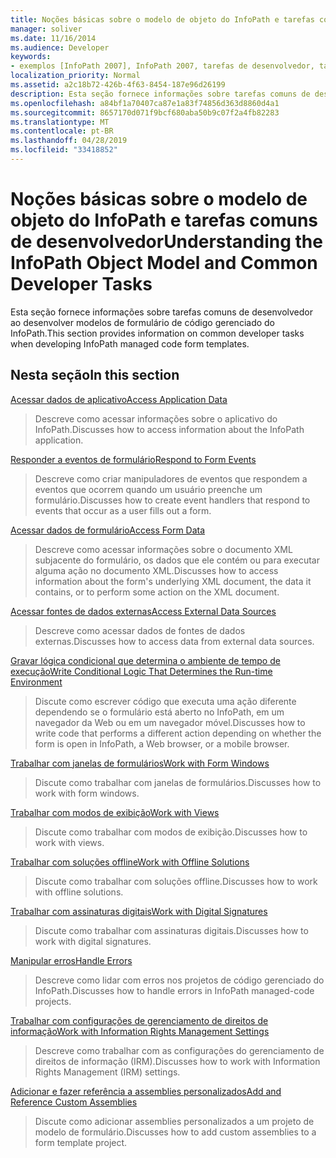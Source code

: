```yaml
---
title: Noções básicas sobre o modelo de objeto do InfoPath e tarefas comuns de desenvolvedor
manager: soliver
ms.date: 11/16/2014
ms.audience: Developer
keywords:
- exemplos [InfoPath 2007], InfoPath 2007, tarefas de desenvolvedor, tarefas de desenvolvedor [InfoPath 2007], InfoPath 2007, modelos de objeto, modelos de objeto [InfoPath 2007]
localization_priority: Normal
ms.assetid: a2c18b72-426b-4f63-8454-187e96d26199
description: Esta seção fornece informações sobre tarefas comuns de desenvolvedor ao desenvolver modelos de formulário de código gerenciado do InfoPath.
ms.openlocfilehash: a84bf1a70407ca87e1a83f74856d363d8860d4a1
ms.sourcegitcommit: 8657170d071f9bcf680aba50b9c07f2a4fb82283
ms.translationtype: MT
ms.contentlocale: pt-BR
ms.lasthandoff: 04/28/2019
ms.locfileid: "33418852"
---
```

# <a name="understanding-the-infopath-object-model-and-common-developer-tasks"></a><span data-ttu-id="2000a-104">Noções básicas sobre o modelo de objeto do InfoPath e tarefas comuns de desenvolvedor</span><span class="sxs-lookup"><span data-stu-id="2000a-104">Understanding the InfoPath Object Model and Common Developer Tasks</span></span>

<span data-ttu-id="2000a-105">Esta seção fornece informações sobre tarefas comuns de desenvolvedor ao desenvolver modelos de formulário de código gerenciado do InfoPath.</span><span class="sxs-lookup"><span data-stu-id="2000a-105">This section provides information on common developer tasks when developing InfoPath managed code form templates.</span></span>
  
## <a name="in-this-section"></a><span data-ttu-id="2000a-106">Nesta seção</span><span class="sxs-lookup"><span data-stu-id="2000a-106">In this section</span></span>

[<span data-ttu-id="2000a-107">Acessar dados de aplicativo</span><span class="sxs-lookup"><span data-stu-id="2000a-107">Access Application Data</span></span>](how-to-access-application-data.md)
  
> <span data-ttu-id="2000a-108">Descreve como acessar informações sobre o aplicativo do InfoPath.</span><span class="sxs-lookup"><span data-stu-id="2000a-108">Discusses how to access information about the InfoPath application.</span></span>
    
[<span data-ttu-id="2000a-109">Responder a eventos de formulário</span><span class="sxs-lookup"><span data-stu-id="2000a-109">Respond to Form Events</span></span>](how-to-respond-to-form-events.md)
  
> <span data-ttu-id="2000a-110">Descreve como criar manipuladores de eventos que respondem a eventos que ocorrem quando um usuário preenche um formulário.</span><span class="sxs-lookup"><span data-stu-id="2000a-110">Discusses how to create event handlers that respond to events that occur as a user fills out a form.</span></span>
    
[<span data-ttu-id="2000a-111">Acessar dados de formulário</span><span class="sxs-lookup"><span data-stu-id="2000a-111">Access Form Data</span></span>](how-to-access-form-data.md)
  
> <span data-ttu-id="2000a-112">Descreve como acessar informações sobre o documento XML subjacente do formulário, os dados que ele contém ou para executar alguma ação no documento XML.</span><span class="sxs-lookup"><span data-stu-id="2000a-112">Discusses how to access information about the form's underlying XML document, the data it contains, or to perform some action on the XML document.</span></span>
    
[<span data-ttu-id="2000a-113">Acessar fontes de dados externas</span><span class="sxs-lookup"><span data-stu-id="2000a-113">Access External Data Sources</span></span>](how-to-access-external-data-sources.md)
  
> <span data-ttu-id="2000a-114">Descreve como acessar dados de fontes de dados externas.</span><span class="sxs-lookup"><span data-stu-id="2000a-114">Discusses how to access data from external data sources.</span></span>
    
[<span data-ttu-id="2000a-115">Gravar lógica condicional que determina o ambiente de tempo de execução</span><span class="sxs-lookup"><span data-stu-id="2000a-115">Write Conditional Logic That Determines the Run-time Environment</span></span>](how-to-write-conditional-logic-that-determines-the-run-time-environment.md)
  
> <span data-ttu-id="2000a-116">Discute como escrever código que executa uma ação diferente dependendo se o formulário está aberto no InfoPath, em um navegador da Web ou em um navegador móvel.</span><span class="sxs-lookup"><span data-stu-id="2000a-116">Discusses how to write code that performs a different action depending on whether the form is open in InfoPath, a Web browser, or a mobile browser.</span></span>
    
[<span data-ttu-id="2000a-117">Trabalhar com janelas de formulários</span><span class="sxs-lookup"><span data-stu-id="2000a-117">Work with Form Windows</span></span>](how-to-work-with-form-windows.md)
  
> <span data-ttu-id="2000a-118">Discute como trabalhar com janelas de formulários.</span><span class="sxs-lookup"><span data-stu-id="2000a-118">Discusses how to work with form windows.</span></span>
    
[<span data-ttu-id="2000a-119">Trabalhar com modos de exibição</span><span class="sxs-lookup"><span data-stu-id="2000a-119">Work with Views</span></span>](how-to-work-with-views.md)
  
> <span data-ttu-id="2000a-120">Discute como trabalhar com modos de exibição.</span><span class="sxs-lookup"><span data-stu-id="2000a-120">Discusses how to work with views.</span></span>
    
[<span data-ttu-id="2000a-121">Trabalhar com soluções offline</span><span class="sxs-lookup"><span data-stu-id="2000a-121">Work with Offline Solutions</span></span>](how-to-work-with-offline-solutions.md)
  
> <span data-ttu-id="2000a-122">Discute como trabalhar com soluções offline.</span><span class="sxs-lookup"><span data-stu-id="2000a-122">Discusses how to work with offline solutions.</span></span>
    
[<span data-ttu-id="2000a-123">Trabalhar com assinaturas digitais</span><span class="sxs-lookup"><span data-stu-id="2000a-123">Work with Digital Signatures</span></span>](how-to-work-with-digital-signatures.md)
  
> <span data-ttu-id="2000a-124">Discute como trabalhar com assinaturas digitais.</span><span class="sxs-lookup"><span data-stu-id="2000a-124">Discusses how to work with digital signatures.</span></span>
    
[<span data-ttu-id="2000a-125">Manipular erros</span><span class="sxs-lookup"><span data-stu-id="2000a-125">Handle Errors</span></span>](how-to-handle-errors.md)
  
> <span data-ttu-id="2000a-126">Descreve como lidar com erros nos projetos de código gerenciado do InfoPath.</span><span class="sxs-lookup"><span data-stu-id="2000a-126">Discusses how to handle errors in InfoPath managed-code projects.</span></span>
    
[<span data-ttu-id="2000a-127">Trabalhar com configurações de gerenciamento de direitos de informação</span><span class="sxs-lookup"><span data-stu-id="2000a-127">Work with Information Rights Management Settings</span></span>](how-to-work-with-information-rights-management-settings.md)
  
> <span data-ttu-id="2000a-128">Descreve como trabalhar com as configurações do gerenciamento de direitos de informação (IRM).</span><span class="sxs-lookup"><span data-stu-id="2000a-128">Discusses how to work with Information Rights Management (IRM) settings.</span></span>
    
[<span data-ttu-id="2000a-129">Adicionar e fazer referência a assemblies personalizados</span><span class="sxs-lookup"><span data-stu-id="2000a-129">Add and Reference Custom Assemblies</span></span>](how-to-add-and-reference-custom-assemblies.md)
  
> <span data-ttu-id="2000a-130">Discute como adicionar assemblies personalizados a um projeto de modelo de formulário.</span><span class="sxs-lookup"><span data-stu-id="2000a-130">Discusses how to add custom assemblies to a form template project.</span></span>
    

